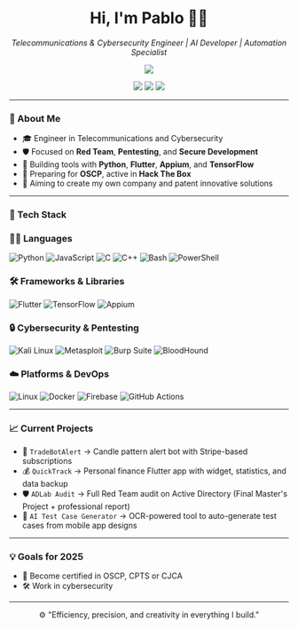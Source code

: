 <h1 align="center">Hi, I'm Pablo 👨‍💻</h1>

<p align="center">
  <em>Telecommunications & Cybersecurity Engineer | AI Developer | Automation Specialist</em>
</p>

<p align="center">
  <img src="https://readme-typing-svg.demolab.com?font=Fira+Code&size=22&pause=1000&color=39FF14&center=true&vCenter=true&width=435&lines=Offensive+Security+Engineer;AI+Automation+Builder;Python%2C+Bash%2C+PowerShell;Always+Learning%2C+Always+Breaking" />
</p>

<p align="center">
  <a href="https://www.linkedin.com/in/pabloinfosec" target="_blank"><img src="https://img.shields.io/badge/LinkedIn-blue?logo=linkedin&style=for-the-badge" /></a>
  <a href="mailto:pabloinfosec@gmail.com"><img src="https://img.shields.io/badge/Email-red?logo=gmail&style=for-the-badge" /></a>
  <a href="https://pabloinfosec.com" target="_blank"><img src="https://img.shields.io/badge/Portfolio-000000?logo=about.me&style=for-the-badge" /></a>
</p>

---

### 🧠 About Me

- 🎓 Engineer in Telecommunications and Cybersecurity  
- 🛡️ Focused on **Red Team**, **Pentesting**, and **Secure Development**  
- 🤖 Building tools with **Python**, **Flutter**, **Appium**, and **TensorFlow**
- 🧪 Preparing for **OSCP**, active in **Hack The Box**
- 🚀 Aiming to create my own company and patent innovative solutions

---

### 🔧 Tech Stack

### 👨‍💻 Languages
![Python](https://img.shields.io/badge/Python-2E3440?logo=python&logoColor=white)
![JavaScript](https://img.shields.io/badge/JavaScript-2E3440?logo=javascript&logoColor=white)
![C](https://img.shields.io/badge/C-2E3440?logo=c&logoColor=white)
![C++](https://img.shields.io/badge/C++-2E3440?logo=c%2B%2B&logoColor=white)
![Bash](https://img.shields.io/badge/Bash-2E3440?logo=gnu-bash&logoColor=white)
![PowerShell](https://img.shields.io/badge/PowerShell-2E3440?logo=powershell&logoColor=white)

### 🛠️ Frameworks & Libraries
![Flutter](https://img.shields.io/badge/Flutter-2E3440?logo=flutter&logoColor=white)
![TensorFlow](https://img.shields.io/badge/TensorFlow-2E3440?logo=tensorflow&logoColor=white)
![Appium](https://img.shields.io/badge/Appium-2E3440?logo=appium&logoColor=white)

### 🔒 Cybersecurity & Pentesting
![Kali Linux](https://img.shields.io/badge/Kali%20Linux-2E3440?logo=kalilinux&logoColor=white)
![Metasploit](https://img.shields.io/badge/Metasploit-2E3440?logo=metasploit&logoColor=white)
![Burp Suite](https://img.shields.io/badge/Burp%20Suite-2E3440?logo=burpsuite&logoColor=white)
![BloodHound](https://img.shields.io/badge/BloodHound-2E3440?logo=neo4j&logoColor=white)

### ☁️ Platforms & DevOps
![Linux](https://img.shields.io/badge/Linux-2E3440?logo=linux&logoColor=white)
![Docker](https://img.shields.io/badge/Docker-2E3440?logo=docker&logoColor=white)
![Firebase](https://img.shields.io/badge/Firebase-2E3440?logo=firebase&logoColor=white)
![GitHub Actions](https://img.shields.io/badge/GitHub%20Actions-2E3440?logo=github-actions&logoColor=white)

---

### 📈 Current Projects

- 🧠 `TradeBotAlert` → Candle pattern alert bot with Stripe-based subscriptions  
- 💰 `QuickTrack` → Personal finance Flutter app with widget, statistics, and data backup  
- 🛡️ `ADLab Audit` → Full Red Team audit on Active Directory (Final Master's Project + professional report)  
- 🤖 `AI Test Case Generator` → OCR-powered tool to auto-generate test cases from mobile app designs

---

### 💡 Goals for 2025

- 🚩 Become certified in OSCP, CPTS or CJCA 
- 🛠️ Work in cybersecurity

---

<p align="center">
  ⚙️ "Efficiency, precision, and creativity in everything I build."
</p>
